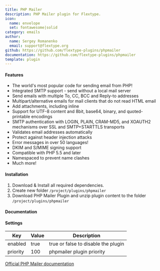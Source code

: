 ```yaml
---
title: PHP Mailer
description: PHP Mailer plugin for Flextype.
icon:
  name: envelope
  set: fontawesome|solid
category: emails
author:
  name: Sergey Romanenko
  email: support@flextype.org
github: https://github.com/flextype-plugins/phpmailer
documentation: https://github.com/flextype-plugins/phpmailer
template: plugin
---
```


#### Features

* The world's most popular code for sending email from PHP!
* Integrated SMTP support - send without a local mail server
* Send emails with multiple To, CC, BCC and Reply-to addresses
* Multipart/alternative emails for mail clients that do not read HTML email
* Add attachments, including inline
* Support for UTF-8 content and 8bit, base64, binary, and quoted-printable encodings
* SMTP authentication with LOGIN, PLAIN, CRAM-MD5, and XOAUTH2 mechanisms over SSL and SMTP+STARTTLS transports
* Validates email addresses automatically
* Protect against header injection attacks
* Error messages in over 50 languages!
* DKIM and S/MIME signing support
* Compatible with PHP 5.5 and later
* Namespaced to prevent name clashes
* Much more!

#### Installation

1. Download & Install all required dependencies.
2. Create new folder `/project/plugins/phpmailer`
3. Download PHP Mailer Plugin and unzip plugin content to the folder `/project/plugins/phpmailer`

#### Documentation

#### Settings

| Key | Value | Description |
|---|---|---|
| enabled | true | true or false to disable the plugin |
| priority | 100 | phpmailer plugin priority |

[Official PHP Mailer documentation](https://github.com/PHPMailer/PHPMailer)
